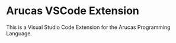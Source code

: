 # Arucas VSCode Extension

This is a Visual Studio Code Extension for the Arucas Programming Language.

